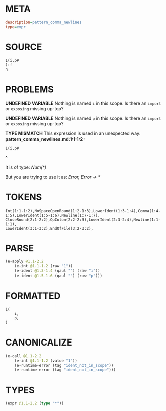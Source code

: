 # META
~~~ini
description=pattern_comma_newlines
type=expr
~~~
# SOURCE
~~~roc
1(i,p#
):f
n
~~~
# PROBLEMS
**UNDEFINED VARIABLE**
Nothing is named `i` in this scope.
Is there an `import` or `exposing` missing up-top?

**UNDEFINED VARIABLE**
Nothing is named `p` in this scope.
Is there an `import` or `exposing` missing up-top?

**TYPE MISMATCH**
This expression is used in an unexpected way:
**pattern_comma_newlines.md:1:1:1:2:**
```roc
1(i,p#
```
^

It is of type:
    _Num(*)_

But you are trying to use it as:
    _Error, Error -> *_

# TOKENS
~~~zig
Int(1:1-1:2),NoSpaceOpenRound(1:2-1:3),LowerIdent(1:3-1:4),Comma(1:4-1:5),LowerIdent(1:5-1:6),Newline(1:7-1:7),
CloseRound(2:1-2:2),OpColon(2:2-2:3),LowerIdent(2:3-2:4),Newline(1:1-1:1),
LowerIdent(3:1-3:2),EndOfFile(3:2-3:2),
~~~
# PARSE
~~~clojure
(e-apply @1.1-2.2
	(e-int @1.1-1.2 (raw "1"))
	(e-ident @1.3-1.4 (qaul "") (raw "i"))
	(e-ident @1.5-1.6 (qaul "") (raw "p")))
~~~
# FORMATTED
~~~roc
1(
	i,
	p,
)
~~~
# CANONICALIZE
~~~clojure
(e-call @1.1-2.2
	(e-int @1.1-1.2 (value "1"))
	(e-runtime-error (tag "ident_not_in_scope"))
	(e-runtime-error (tag "ident_not_in_scope")))
~~~
# TYPES
~~~clojure
(expr @1.1-2.2 (type "*"))
~~~
